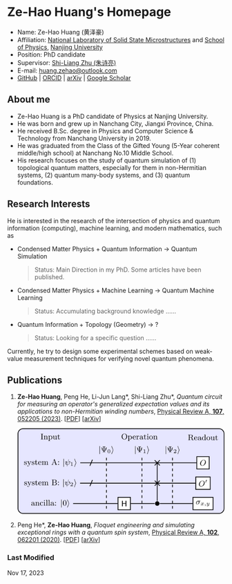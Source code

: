 # Ze-Hao Huang's Homepage

- Name: Ze-Hao Huang (黄泽豪)
- Affiliation: [National Laboratory of Solid State Microstructures](https://vlssm.nju.edu.cn/main.htm) and [School of Physics](https://physics.nju.edu.cn/), [Nanjing University](https://www.nju.edu.cn/)
- Position: PhD candidate
- Supervisor: [Shi-Liang Zhu (朱诗亮)](https://physics.scnu.edu.cn/a/20201218/6945.html)
- E-mail: [huang.zehao@outlook.com](mailto:huang.zehao@outlook.com)
- [GitHub](https://github.com/zhhuang98)
 | [ORCID](https://orcid.org/0000-0002-1180-7673)
 | [arXiv](https://arxiv.org/a/huang_z_3.html)
 | [Google Scholar](https://scholar.google.cz/citations?hl=zh-CN&pli=1&user=Guq9h6AAAAAJ)


## About me

- Ze-Hao Huang is a PhD candidate of Physics at Nanjing University.
- He was born and grew up in Nanchang City, Jiangxi Province, China.
- He received B.Sc. degree in Physics and Computer Science & Technology from Nanchang University in 2019.
- He was graduated from the Class of the Gifted Young (5-Year coherent middle/high school) at Nanchang No.10 Middle School.
- His research focuses on the study of quantum simulation of (1) topological quantum matters, especially for them in non-Hermitian systems, (2) quantum many-body systems, and (3) quantum foundations.


## Research Interests

He is interested in the research of the intersection of physics and quantum information (computing), machine learning, and modern mathematics, such as
- Condensed Matter Physics + Quantum Information -> Quantum Simulation
    > Status: Main Direction in my PhD. Some articles have been published.
- Condensed Matter Physics + Machine Learning -> Quantum Machine Learning
    > Status: Accumulating background knowledge ......
- Quantum Information + Topology (Geometry) -> ?
    > Status: Looking for a specific question ......

Currently, he try to design some experimental schemes based on weak-value measurement techniques for verifying novel quantum phenomena.


## Publications

1. **Ze-Hao Huang**, Peng He, Li-Jun Lang\*, Shi-Liang Zhu\*, *Quantum circuit for measuring an operator's generalized expectation values and its applications to non-Hermitian winding numbers*, [Physical Review A, **107**, 052205 (2023)](https://journals.aps.org/pra/abstract/10.1103/PhysRevA.107.052205).
\[[PDF](papers/Huang%20et%20al_2023_Quantum%20circuit%20for%20measuring%20an%20operator's%20generalized%20expectation%20values%20and.pdf)\]
\[[arXiv](https://arxiv.org/abs/2210.12732)\]

    ![meas_circ.svg](figures/meas_circ.svg)

2. Peng He\*, **Ze-Hao Huang**, *Floquet engineering and simulating exceptional rings with a quantum spin system*, [Physical Review A, **102**, 062201 (2020)](https://journals.aps.org/pra/abstract/10.1103/PhysRevA.102.062201). 
\[[PDF](papers/He_Huang_2020_Floquet%20engineering%20and%20simulating%20exceptional%20rings%20with%20a%20quantum%20spin%20system.pdf)\]
\[[arXiv](https://arxiv.org/abs/2005.02703)\]


### Last Modified
Nov 17, 2023
